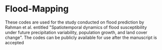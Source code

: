 # Flood-Mapping
These codes are used for the study conducted on flood prediction by Rahman et al. entitled "Spatiotemporal dynamics of flood susceptibility under future precipitation variability, population growth, and land cover change". The codes can be publicly available for use after the manuscript is accepted
